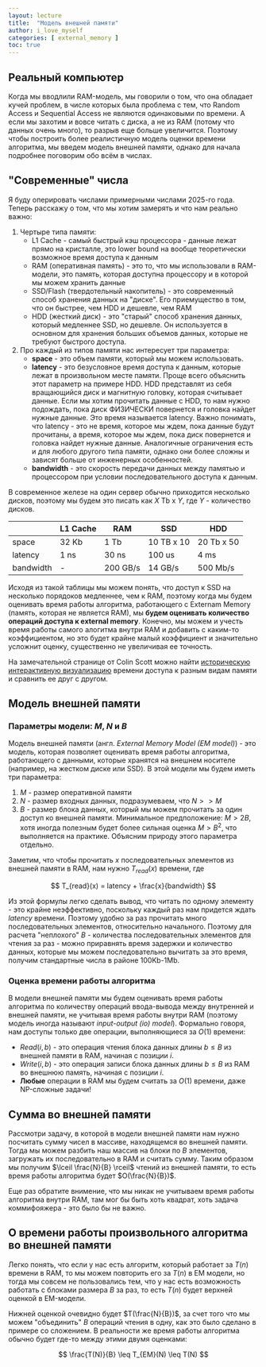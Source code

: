 ```yaml
---
layout: lecture
title:  "Модель внешней памяти"
author: i_love_myself
categories: [ external_memory ]
toc: true
---
```


## Реальный компьютер

Когда мы вводлили RAM-модель, мы говорили о том, что она обладает кучей проблем, в числе которых была проблема с тем, что Random Access и Sequential Access не являются одинаковыми по времени. А если мы захотим и вовсе читать с диска, а не из RAM (потому что данных очень много), то разрыв еще больше увеличится. Поэтому чтобы построить более реалистичную модель оценки времени алгоритма, мы введем модель внешней памяти, однако для начала подробнее поговорим обо всём в числах.

## "Современные" числа

Я буду оперировать числами примерными числами 2025-го года. Теперь расскажу о том, что мы хотим замерять и что нам реально важно:

1. Чертыре типа памяти:
   * L1 Cache - самый быстрый кэш процессора - данные лежат прямо на кристалле, это lower bound на вообще теоретически возможное время доступа к данным
   * RAM (оперативная память) - это то, что мы использовали в RAM-модели, это память, которая доступна процессору и в которой мы можем хранить данные
   * SSD/Flash (твердотельный накопитель) - это современный способ хранения данных на "диске". Его приемущество в том, что он быстрее, чем HDD и дешевле, чем RAM
   * HDD (жесткий диск) - это "старый" способ хранения данных, который медленнее SSD, но дешевле. Он используется в основном для хранения больших объемов данных, которые не требуют быстрого доступа.
2. Про каждый из типов памяти нас интересует три параметра:
   * **space** - это объем памяти, который мы можем использовать.
   * **latency** - это безусловное время доступа к данным, которые лежат в произвольном месте памяти. Проще всего объяснить этот параметр на примере HDD. HDD представлят из себя вращающийся диск и магнитную головку, которая считывает данные. Если мы хотим прочитать данные с HDD, то нам нужно подождать, пока диск ФИЗИЧЕСКИ повернется и головка найдет нужные данные. Это время называется latency. Важно понимать, что latency - это не время, которое мы ждем, пока данные будут прочитаны, а время, которое мы ждем, пока диск повернется и головка найдет нужные данные. Аналогичные ограничения есть и для любого другого типа памяти, однако они более сложны и зависят больше от инженерных особенностей.
   * **bandwidth** - это скорость передачи данных между памятью и процессором при условии последовательного доступа к данным.

В современное железе на один сервер обычно приходится несколько дисков, поэтому мы будем это писать как $X$ Tb x $Y$, где $Y$ - количество дисков.

|  | L1 Cache | RAM | SSD | HDD |
|-----------|-----|-----|-----|-----|
| space     | 32 Kb | 1 Tb | 10 TB x 10 | 20 Tb x 50 |
| latency   | 1 ns | 30 ns | 100 us | 4 ms |
| bandwidth | - | 200 GB/s | 14 GB/s | 500 Mb/s |

Исходя из такой таблицы мы можем понять, что доступ к SSD на несколько порядоков медленнее, чем к RAM, поэтому когда мы будем оценивать время работы алгоритма, работающего с Externam Memory (память, которая не является RAM), мы **будем оценивать количество операций доступа к external memory**. Конечно, мы можем и учесть время работы самого алогитма внутри RAM и добавить с каким-то коэффициентом, но это будет крайне малый коэффициент и значительно усложнит оценку, существенно не увеличивая ее точность.

На замечательной странице от Colin Scott можно найти [историческую интерактивную визуализацию](https://colin-scott.github.io/personal_website/research/interactive_latency.html) времени доступа к разным видам памяти и сравнить ее друг с другом.

## Модель внешней памяти

### Параметры модели: $M$, $N$ и $B$

Модель внешней памяти (англ. _External Memory Model (EM model)_) - это модель, которая позволяет оценивать время работы алгоритма, работающего с данными, которые хранятся на внешнем носителе (например, на жестком диске или SSD). В этой модели мы будем иметь три параметра:

1. $M$ - размер оперативной памяти
2. $N$ - размер входных данных, подразумеваем, что $N >> M$
3. $B$ - размер блока данных, который мы можем прочитать за один доступ ко внешней памяти. Минимальное предположение: $M > 2B$, хотя иногда полезным будет более сильная оценка $M > B^2$, что выполняется на практике. Объясним природу этого параметра отдельно.

Заметим, что чтобы прочитать $x$ последовательных элементов из внешней памяти в RAM, нам нужно $T_{read}(x)$ времени, где

$$ T_{read}(x) = latency + \frac{x}{bandwidth} $$

Из этой формулы легко сделать вывод, что читать по одному элементу - это крайне неэффективно, поскольку каждый раз нам придется ждать $latency$ времени. Поэтому удобно за раз прочитать много последовательных элементов, относительно начального. Поэтому для расчета "неплохого" $B$ - количества последовательных элементов для чтения за раз - можно приравнять время задержки и количество данных, которые мы можем последовательно вычитать за это время, получим стандартные числа в районе 100Kb-1Mb.

### Оценка времени работы алгоритма

В модели внешней памяти мы будем оценивать время работы алгоритма по количеству операций ввода-вывода между внутренней и внешней памяти, не учитывая время работы внутри RAM (поэтому модель иногда называют _input-output (io) model_). Формально говоря, нам доступы только две операции, выполняющиеся за $O(1)$ времени:

* $Read(i, b)$ - это операция чтения блока данных длины $b \leq B$ из внешней памяти в RAM, начиная с позиции $i$.
* $Write(i, b)$ - это операция записи блока данных длины $b \leq B$ из RAM во внешнюю память, начиная с позиции $i$.
* **Любые** операции в RAM мы будем считать за $O(1)$ времени, даже NP-сложные задачи!

## Сумма во внешней памяти

Рассмотри задачу, в которой в модели внешней памяти нам нужно посчитать сумму чисел в массиве, находящемся во внешней памяти. Тогда мы можем разбить наш массив на блоки по $B$ элементов, загружать их последовательно в RAM и считать сумму. Таким образом мы получим $\lceil \frac{N}{B} \rceil$ чтений из внешней памяти, то есть время работы алгоритма будет $O(\frac{N}{B})$.

Еще раз обратите внимение, что мы никак не учитываем время работы алгоритма внутри RAM, там мог бы быть хоть квадрат, хоть задача коммифояжера - это было бы не важно.

## О времени работы произвольного алгоритма во внешней памяти

Легко понять, что если у нас есть алгоритм, который работает за $T(n)$ времени в RAM, то мы можем повторить его за $T(n)$ в EM модели, но тогда мы совсем не пользовались тем, что у нас есть возможность работать с блоками размера $B$ за раз, то есть $T(n)$ будет верхней оценкой в EM-модели.

Нижней оценкой очевидно будет $T(\frac{N}{B})$, за счет того что мы можем "объединить" $B$ операций чтения в одну, как это было сделано в примере со сложением. В реальности же время работы алгоритма обычно будет где-то между этими двумя оценками:

$$ \frac{T(N)}{B} \leq T_{EM}(N) \leq T(N) $$
